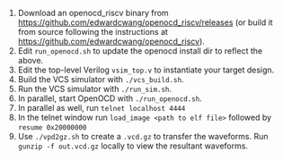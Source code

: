 1. Download an openocd_riscv binary from https://github.com/edwardcwang/openocd_riscv/releases (or build it from source following the instructions at https://github.com/edwardcwang/openocd_riscv).
2. Edit `run_openocd.sh` to update the openocd install dir to reflect the above.
3. Edit the top-level Verilog `vsim_top.v` to instantiate your target design.
4. Build the VCS simulator with `./vcs_build.sh`.
5. Run the VCS simulator with `./run_sim.sh`.
6. In parallel, start OpenOCD with `./run_openocd.sh`.
7. In parallel as well, run `telnet localhost 4444`
8. In the telnet window run `load_image <path to elf file>` followed by `resume 0x20000000`
8. Use `./vpd2gz.sh` to create a `.vcd.gz` to transfer the waveforms. Run `gunzip -f out.vcd.gz` locally to view the resultant waveforms.

